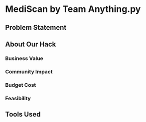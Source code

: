 # MediScan by Team Anything.py


## Problem Statement




## About Our Hack

### Business Value
### Community Impact
### Budget Cost
### Feasibility

## Tools Used

